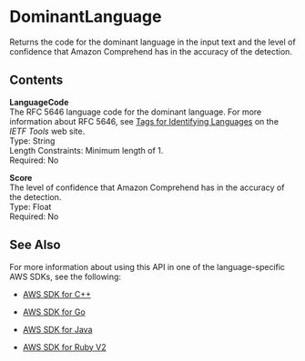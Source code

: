 # DominantLanguage<a name="API_DominantLanguage"></a>

Returns the code for the dominant language in the input text and the level of confidence that Amazon Comprehend has in the accuracy of the detection\.

## Contents<a name="API_DominantLanguage_Contents"></a>

 **LanguageCode**   
The RFC 5646 language code for the dominant language\. For more information about RFC 5646, see [Tags for Identifying Languages](https://tools.ietf.org/html/rfc5646) on the *IETF Tools* web site\.  
Type: String  
Length Constraints: Minimum length of 1\.  
Required: No

 **Score**   
The level of confidence that Amazon Comprehend has in the accuracy of the detection\.  
Type: Float  
Required: No

## See Also<a name="API_DominantLanguage_SeeAlso"></a>

For more information about using this API in one of the language\-specific AWS SDKs, see the following:

+  [AWS SDK for C\+\+](http://docs.aws.amazon.com/goto/SdkForCpp/comprehend-2017-11-27/DominantLanguage) 

+  [AWS SDK for Go](http://docs.aws.amazon.com/goto/SdkForGoV1/comprehend-2017-11-27/DominantLanguage) 

+  [AWS SDK for Java](http://docs.aws.amazon.com/goto/SdkForJava/comprehend-2017-11-27/DominantLanguage) 

+  [AWS SDK for Ruby V2](http://docs.aws.amazon.com/goto/SdkForRubyV2/comprehend-2017-11-27/DominantLanguage) 